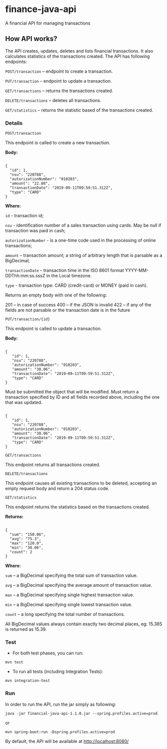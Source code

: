 # finance-java-api

A financial API for managing transactions

## How API works?

The API creates, updates, deletes and lists financial transactions. It also calculates statistics of the transactions created. The API has following endpoints:

`POST/transaction` – endpoint to create a transaction.

`PUT/transaction` – endpoint to update a transaction.

`GET/transactions` – returns the transactions created.

`DELETE/transactions` – deletes all transactions.

`GET/statistics` – returns the statistic based of the transactions created.

### Details

`POST/transaction`

This endpoint is called to create a new transaction.

**Body:**

<code>
{
  "id": 1,
  "nsu": "220788",
  "autorizationNumber": "010203",
  "amount": "22.88",
  "transactionDate": "2019-09-11T09:59:51.312Z",
  "type": "CARD"
}
</code>

**Where:**

`id` - transaction id; 

`nsu` - identification number of a sales transaction using cards. May be null if transaction was paid in cash;

`autorizationNumber` - is a one-time code used in the processing of online transactions;

`amount` – transaction amount; a string of arbitrary length that is parsable as a BigDecimal;

`transactionDate` – transaction time in the ISO 8601 format YYYY-MM-DDThh:mm:ss.sssZ in the Local timezone.

`type` - transaction type: CARD (credit-card) or MONEY (paid in cash).

Returns an empty body with one of the following:

201 – in case of success
400 – if the JSON is invalid
422 – if any of the fields are not parsable or the transaction date is in the future

`PUT/transaction/{id}`

This endpoint is called to update a transaction.

**Body:**

<code>
{
   "id": 1,
   "nsu": "220788",
   "autorizationNumber": "010203",
   "amount": "30.06",
   "transactionDate": "2019–09–11T09:59:51.312Z",
   "type": "CARD"
}
</code>

Must be submitted the object that will be modified. Must return a transaction specified by ID and all fields recorded above, including the one that was updated.

<code>
{   
   "id": 1,
   "nsu": "220788",
   "autorizationNumber": "010203",
   "amount": "30.06",
   "transactionDate": "2019-09-11T09:59:51.312Z",
   "type": "CARD"
}
</code>

`GET/transactions`

This endpoint returns all transactions created.

`DELETE/transactions`

This endpoint causes all existing transactions to be deleted, accepting an empty request body and return a 204 status code.

`GET/statistics`

This endpoint returns the statistics based on the transactions created.

**Returns:**

<code>
{
  "sum": "150.06",
  "avg": "75.3",
  "max": "120.0",
  "min": "30.06",
  "count": 2
}
</code>
 
**Where:**

`sum` – a BigDecimal specifying the total sum of transaction value.

`avg` – a BigDecimal specifying the average amount of transaction value.

`max` – a BigDecimal specifying single highest transaction value.

`min` – a BigDecimal specifying single lowest transaction value.

`count` – a long specifying the total number of transactions.

All BigDecimal values always contain exactly two decimal places, eg: 15.385 is returned as 15.39.

### Test

* For both test phases, you can run:

```
mvn test
```

* To run all tests (including Integration Tests):

```
mvn integration-test
```

### Run

In order to run the API, run the jar simply as following:

```
java -jar financial-java-api-1.1.0.jar --spring.profiles.active=prod
```
    
or

```
mvn spring-boot:run -Dspring.profiles.active=prod
```

By default, the API will be available at [http://localhost:8080/](http://localhost:8080/)
